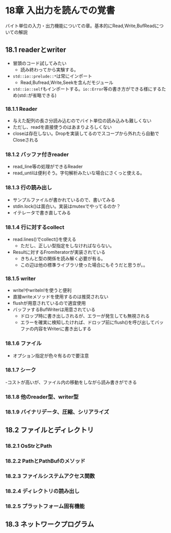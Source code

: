 # 18章 入出力を読んでの覚書

バイト単位の入力・出力機能についての章。基本的にRead,Write,BufReadについての解説

## 18.1 readerとwriter
- 冒頭のコード試してみたい
  - 読み終わってから実験する。
- ```std::io::prelude::*```は常にインポート
  - Read,Bufread,Write,Seekを含んだモジュール
- ```std::io::self```もインポートする。```io::Error```等の書き方ができる様にするため(std::が省略できる)

### 18.1.1 Reader
- 与えた配列の長さ分読み込むのでバイト単位の読み込みも難しくない
- ただし、readを直接使うのはあまりよろしくない
- closeは存在しない。Dropを実装してるのでスコープから外れたら自動でCloseされる
### 18.1.2 バッファ付きreader
- read_line等の処理ができるReader
- read_untilは便利そう。字句解析みたいな場合にさくっと使える。

### 18.1.3 行の読み出し

- サンプルファイルが書かれているので、書いてみる
- stdin.lock()は面白い。実装はmutexでやってるのか？
- イテレータで書き直してみる

### 18.1.4 行に対するcollect

- read.lines()でcollect()を使える
  - ただし、正しい型指定をしなければならない。
- Resultに対するFromIteratorが実装されている
  - きちんと型の関係を読み解く必要が有る。
  - この辺は他の標準ライブラリ使った場合にもそうだと思うが。。

### 18.1.5 writer
- write!やwriteln!を使うと便利
- 直接writeメソッドを使用するのは推奨されない
- flushが用意されているので適宜使用
- バッファするBufWriterは用意されている
  - ドロップ時に書き出しされるが、エラーが発生しても無視される
  - エラーを確実に検知したければ、ドロップ前にflush()を呼び出してバッファの内容をWriterに書き出しする

### 18.1.6 ファイル
- オプション指定が色々有るので要注意

### 18.1.7 シーク

-コストが高いが、ファイル内の移動をしながら読み書きができる

### 18.1.8 他のreader型、writer型


### 18.1.9 バイナリデータ、圧縮、シリアライズ
## 18.2 ファイルとディレクトリ
### 18.2.1 OsStrとPath
### 18.2.2 PathとPathBufのメソッド
### 18.2.3 ファイルシステムアクセス関数
### 18.2.4 ディレクトリの読み出し
### 18.2.5 プラットフォーム固有機能
## 18.3 ネットワークプログラム